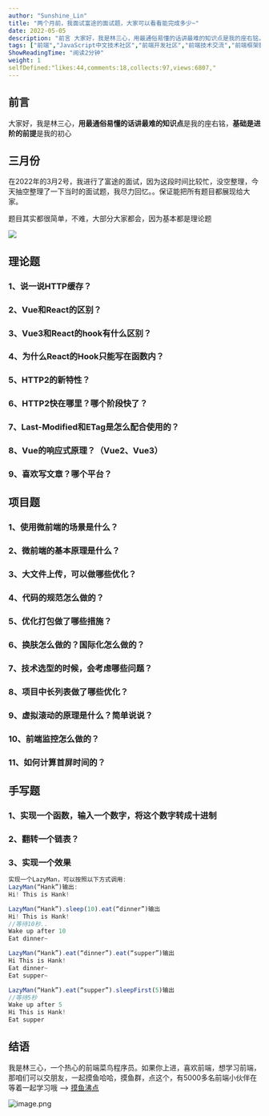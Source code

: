 ```yaml
---
author: "Sunshine_Lin"
title: "两个月前，我面试富途的面试题，大家可以看看能完成多少~"
date: 2022-05-05
description: "前言 大家好，我是林三心，用最通俗易懂的话讲最难的知识点是我的座右铭，基础是进阶的前提是我的初心 三月份 在2022年的3月2号，我进行了富途的面试，因为这段时间比较忙，没空整理，今天抽空整理了一下当"
tags: ["前端","JavaScript中文技术社区","前端开发社区","前端技术交流","前端框架教程","JavaScript 学习资源","CSS 技巧与最佳实践","HTML5 最新动态","前端工程师职业发展","开源前端项目","前端技术趋势"]
ShowReadingTime: "阅读2分钟"
weight: 1
selfDefined:"likes:44,comments:18,collects:97,views:6807,"
---
```

前言
--

大家好，我是林三心，**用最通俗易懂的话讲最难的知识点**是我的座右铭，**基础是进阶的前提**是我的初心

三月份
---

在2022年的3月2号，我进行了富途的面试，因为这段时间比较忙，没空整理，今天抽空整理了一下当时的面试题，我尽力回忆。。保证能把所有题目都展现给大家。

题目其实都很简单，不难，大部分大家都会，因为基本都是理论题

![](/images/jueJin/3a5d7f44e5cd4d4.png)

理论题
---

### 1、说一说HTTP缓存？

### 2、Vue和React的区别？

### 3、Vue3和React的hook有什么区别？

### 4、为什么React的Hook只能写在函数内？

### 5、HTTP2的新特性？

### 6、HTTP2快在哪里？哪个阶段快了？

### 7、Last-Modified和ETag是怎么配合使用的？

### 8、Vue的响应式原理？（Vue2、Vue3）

### 9、喜欢写文章？哪个平台？

项目题
---

### 1、使用微前端的场景是什么？

### 2、微前端的基本原理是什么？

### 3、大文件上传，可以做哪些优化？

### 4、代码的规范怎么做的？

### 5、优化打包做了哪些措施？

### 6、换肤怎么做的？国际化怎么做的？

### 7、技术选型的时候，会考虑哪些问题？

### 8、项目中长列表做了哪些优化？

### 9、虚拟滚动的原理是什么？简单说说？

### 10、前端监控怎么做的？

### 11、如何计算首屏时间的？

手写题
---

### 1、实现一个函数，输入一个数字，将这个数字转成十进制

### 2、翻转一个链表？

### 3、实现一个效果

```js
实现一个LazyMan，可以按照以下方式调用:
LazyMan(“Hank”)输出:
Hi! This is Hank!

LazyMan(“Hank”).sleep(10).eat(“dinner”)输出
Hi! This is Hank!
//等待10秒..
Wake up after 10
Eat dinner~

LazyMan(“Hank”).eat(“dinner”).eat(“supper”)输出
Hi This is Hank!
Eat dinner~
Eat supper~

LazyMan(“Hank”).eat(“supper”).sleepFirst(5)输出
//等待5秒
Wake up after 5
Hi This is Hank!
Eat supper
```

结语
--

我是林三心，一个热心的前端菜鸟程序员。如果你上进，喜欢前端，想学习前端，那咱们可以交朋友，一起摸鱼哈哈，摸鱼群，点这个，有5000多名前端小伙伴在等着一起学习哦 --> [摸鱼沸点](https://juejin.cn/pin/7035153948126216206 "https://juejin.cn/pin/7035153948126216206")

![image.png](/images/jueJin/642c60964f20420.png)